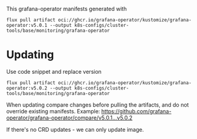 This grafana-operator manifests generated with 

```shell
flux pull artifact oci://ghcr.io/grafana-operator/kustomize/grafana-operator:v5.0.1 --output k8s-configs/cluster-tools/base/monitoring/grafana-operator
```

# Updating

Use code snippet and replace version 
```shell
flux pull artifact oci://ghcr.io/grafana-operator/kustomize/grafana-operator:v5.0.2 --output k8s-configs/cluster-tools/base/monitoring/grafana-operator
```

When updating compare changes before pulling the artifacts, and do not override existing manifests.
Example: https://github.com/grafana-operator/grafana-operator/compare/v5.0.1...v5.0.2

If there's no CRD updates - we can only update image.